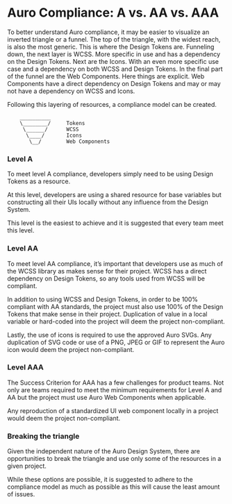 # Auro Compliance: A vs. AA vs. AAA

To better understand Auro compliance, it may be easier to visualize an inverted triangle or a funnel. The top of the triangle, with the widest reach, is also the most generic. This is where the Design Tokens are. Funneling down, the next layer is WCSS. More specific in use and has a dependency on the Design Tokens. Next are the Icons. With an even more specific use case and a dependency on both WCSS and Design Tokens. In the final part of the funnel are the Web Components. Here things are explicit. Web Components have a direct dependency on Design Tokens and may or may not have a dependency on WCSS and Icons.

Following this layering of resources, a compliance model can be created.

```
    __________
    \________/     Tokens
     \______/      WCSS
      \____/       Icons
       \__/        Web Components

```

### Level A

To meet level A compliance, developers simply need to be using Design Tokens as a resource.

At this level, developers are using a shared resource for base variables but constructing all their UIs locally without any influence from the Design System.

This level is the easiest to achieve and it is suggested that every team meet this level.

### Level AA

To meet level AA compliance, it’s important that developers use as much of the WCSS library as makes sense for their project. WCSS has a direct dependency on Design Tokens, so any tools used from WCSS will be compliant.

In addition to using WCSS and Design Tokens, in order to be 100% compliant with AA standards, the project must also use 100% of the Design Tokens that make sense in their project. Duplication of value in a local variable or hard-coded into the project will deem the project non-compliant.

Lastly, the use of icons is required to use the approved Auro SVGs. Any duplication of SVG code or use of a PNG, JPEG or GIF to represent the Auro icon would deem the project non-compliant.

### Level AAA

The Success Criterion for AAA has a few challenges for product teams. Not only are teams required to meet the minimum requirements for Level A and AA but the project must use Auro Web Components when applicable.

Any reproduction of a standardized UI web component locally in a project would deem the project non-compliant.

### Breaking the triangle

Given the independent nature of the Auro Design System, there are opportunities to break the triangle and use only some of the resources in a given project.

While these options are possible, it is suggested to adhere to the compliance model as much as possible as this will cause the least amount of issues.
